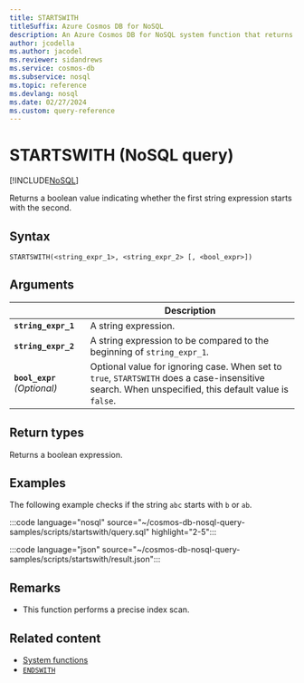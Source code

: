 ```yaml
---
title: STARTSWITH
titleSuffix: Azure Cosmos DB for NoSQL
description: An Azure Cosmos DB for NoSQL system function that returns a boolean indicating whether one string expression starts with another.
author: jcodella
ms.author: jacodel
ms.reviewer: sidandrews
ms.service: cosmos-db
ms.subservice: nosql
ms.topic: reference
ms.devlang: nosql
ms.date: 02/27/2024
ms.custom: query-reference
---
```


# STARTSWITH (NoSQL query)

[!INCLUDE[NoSQL](../../includes/appliesto-nosql.md)]

Returns a boolean value indicating whether the first string expression starts with the second.  
  
## Syntax
  
```nosql
STARTSWITH(<string_expr_1>, <string_expr_2> [, <bool_expr>])
```  
  
## Arguments
  
| | Description |
| --- | --- |
| **`string_expr_1`** | A string expression. |
| **`string_expr_2`** | A string expression to be compared to the beginning of `string_expr_1`. |
| **`bool_expr`** *(Optional)* | Optional value for ignoring case. When set to `true`, `STARTSWITH` does a case-insensitive search. When unspecified, this default value is `false`. |

## Return types
  
Returns a boolean expression.  
  
## Examples
  
The following example checks if the string `abc` starts with `b` or `ab`.  
  
:::code language="nosql" source="~/cosmos-db-nosql-query-samples/scripts/startswith/query.sql" highlight="2-5":::

:::code language="json" source="~/cosmos-db-nosql-query-samples/scripts/startswith/result.json":::

## Remarks

- This function performs a precise index scan.

## Related content

- [System functions](system-functions.yml)
- [`ENDSWITH`](endswith.md)
